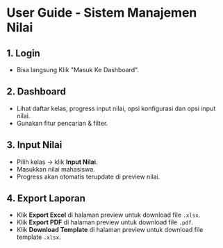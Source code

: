 # User Guide - Sistem Manajemen Nilai

## 1. Login
- Bisa langsung Klik "Masuk Ke Dashboard".

## 2. Dashboard
- Lihat daftar kelas, progress input nilai, opsi konfigurasi dan opsi input nilai.
- Gunakan fitur pencarian & filter.

## 3. Input Nilai
- Pilih kelas → klik **Input Nilai**.
- Masukkan nilai mahasiswa.
- Progress akan otomatis terupdate di preview nilai.

## 4. Export Laporan
- Klik **Export Excel** di halaman preview untuk download file `.xlsx`.
- Klik **Export PDF** di halaman preview untuk download file `.pdf`.
- Klik **Download Template** di halaman preview untuk download file template `.xlsx`.
